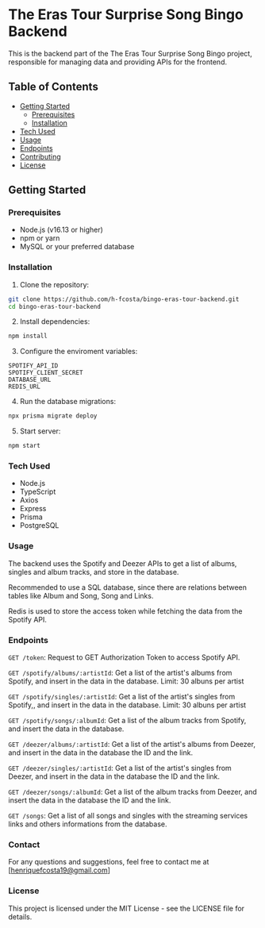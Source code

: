 # The Eras Tour Surprise Song Bingo Backend

This is the backend part of the The Eras Tour Surprise Song Bingo project, responsible for managing data and providing APIs for the frontend.

## Table of Contents

- [Getting Started](#getting-started)
  - [Prerequisites](#prerequisites)
  - [Installation](#installation)
- [Tech Used](#tech-used)
- [Usage](#usage)
- [Endpoints](#endpoints)
- [Contributing](#contributing)
- [License](#license)

## Getting Started

### Prerequisites

- Node.js (v16.13 or higher)
- npm or yarn
- MySQL or your preferred database

### Installation

1. Clone the repository:

```bash
git clone https://github.com/h-fcosta/bingo-eras-tour-backend.git
cd bingo-eras-tour-backend
```

2. Install dependencies:

```bash
npm install
```

3. Configure the enviroment variables:

```plaintext
SPOTIFY_API_ID
SPOTIFY_CLIENT_SECRET
DATABASE_URL
REDIS_URL
```

4. Run the database migrations:

```bash
npx prisma migrate deploy
```

5. Start server:

```bash
npm start
```

### Tech Used

- Node.js
- TypeScript
- Axios
- Express
- Prisma
- PostgreSQL

### Usage

The backend uses the Spotify and Deezer APIs to get a list of albums, singles and album tracks, and store in the database.

Recommended to use a SQL database, since there are relations between tables like Album and Song, Song and Links. 

Redis is used to store the access token while fetching the data from the Spotify API.

### Endpoints

`GET /token`: Request to GET Authorization Token to access Spotify API.

`GET /spotify/albums/:artistId`: Get a list of the artist's albums from Spotify, and insert in the data in the database.
Limit: 30 albuns per artist

`GET /spotify/singles/:artistId`: Get a list of the artist's singles from Spotify,, and insert in the data in the database.
Limit: 30 albuns per artist

`GET /spotify/songs/:albumId`: Get a list of the album tracks from Spotify, and insert the data in the database.

`GET /deezer/albums/:artistId`: Get a list of the artist's albums from Deezer, and insert in the data in the database the ID and the link.

`GET /deezer/singles/:artistId`: Get a list of the artist's singles from Deezer, and insert in the data in the database the ID and the link.

`GET /deezer/songs/:albumId`: Get a list of the album tracks from Deezer, and insert the data in the database the ID and the link.

`GET /songs`: Get a list of all songs and singles with the streaming services links and others informations from the database.

### Contact

For any questions and suggestions, feel free to contact me at [henriquefcosta19@gmail.com]

### License

This project is licensed under the MIT License - see the LICENSE file for details.
